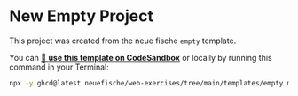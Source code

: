 # New Empty Project

This project was created from the neue fische `empty` template.

You can [🔗 **use this template on CodeSandbox**](https://codesandbox.io/p/sandbox/github/neuefische/web-exercises/tree/main/templates/empty?file=/README.md) or locally by running this command in your Terminal:

```bash
npx -y ghcd@latest neuefische/web-exercises/tree/main/templates/empty my-app
```

